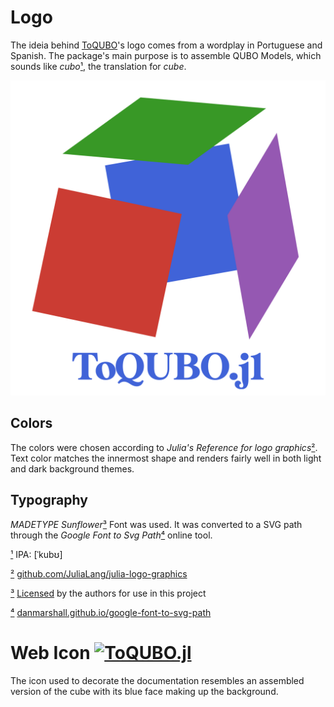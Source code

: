 # Logo

The ideia behind [ToQUBO](/)'s logo comes from a wordplay in Portuguese and Spanish. The package's main purpose is to assemble QUBO Models, which sounds like *cubo*[¹](#1), the translation for *cube*.

[![ToQUBO.jl](logo.svg)](/docs/src/assets)

## Colors

The colors were chosen according to  *Julia's Reference for logo graphics*[²](#2). Text color matches the innermost shape and renders fairly well in both light and dark background themes.

## Typography
*MADETYPE Sunflower*[³](#3) Font was used. It was converted to a SVG path through the *Google Font to Svg Path*[⁴](#4) online tool.

<a href="#1">¹</a> IPA: \[ˈkubʊ\]

<a href="#2">²</a> [github.com/JuliaLang/julia-logo-graphics](https://github.com/JuliaLang/julia-logo-graphics/)

<a href="#3">³</a> [Licensed](/docs/src/assets/fonts/Sunflower%20LICENSE.txt) by the authors for use in this project

<a href="#4">⁴</a> [danmarshall.github.io/google-font-to-svg-path](https://danmarshall.github.io/google-font-to-svg-path/)

# Web Icon [![ToQUBO.jl](favicon.ico)](/docs/src/assets)
The icon used to decorate the documentation resembles an assembled version of the cube with its blue face making up the background.